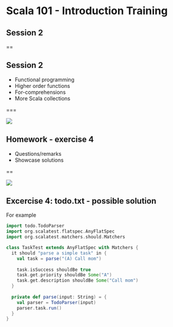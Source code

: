 <!-- .slide: data-background-color="#6a1520" -->
# Scala 101 - Introduction Training
## Session 2

==
## Session 2
- Functional programming
- Higher order functions
- For-comprehensions
- More Scala collections

===
<!-- .slide: data-background-color="#002b00" -->
<img src="/scala101/images/exercise.png" class="slideLabel"/>

## Homework - exercise 4 
* Questions/remarks
* Showcase solutions

==
<!-- .slide: data-background-color="#002b00" -->
<img src="/scala101/images/exercise.png" class="slideLabel"/>

## Excercise 4: todo.txt - possible solution
For example

```scala
import todo.TodoParser
import org.scalatest.flatspec.AnyFlatSpec
import org.scalatest.matchers.should.Matchers

class TaskTest extends AnyFlatSpec with Matchers {
  it should "parse a simple task" in {
    val task = parse("(A) Call mom")
    
    task.isSuccess shouldBe true
    task.get.priority shouldBe Some("A")
    task.get.description shouldBe Some("Call mom")
  }
  
  private def parse(input: String) = {
    val parser = TodoParser(input)
    parser.task.run()
  }
}

```
